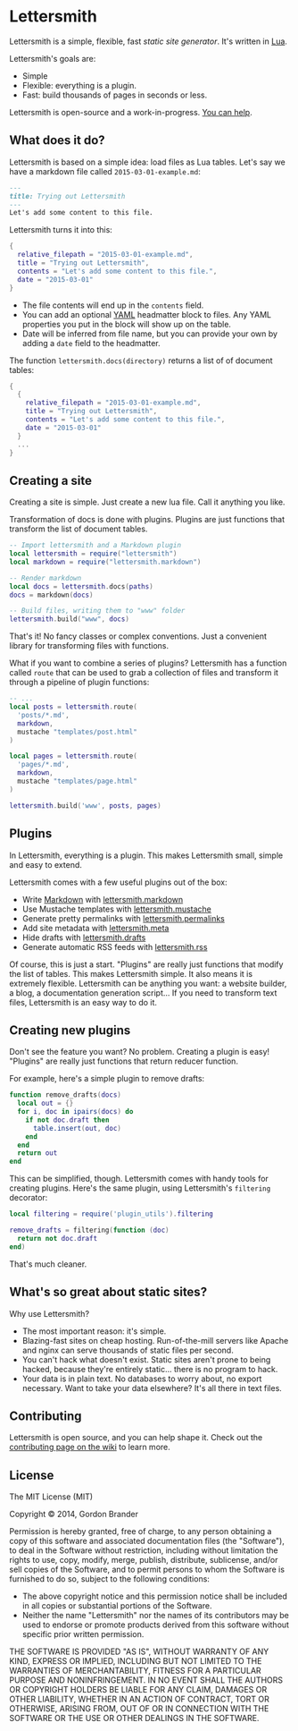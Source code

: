 Lettersmith
===========

Lettersmith is a simple, flexible, fast  _static site generator_. It's written in [Lua](http://lua.org).

Lettersmith's goals are:

- Simple
- Flexible: everything is a plugin.
- Fast: build thousands of pages in seconds or less.

Lettersmith is open-source and a work-in-progress. [You can help](https://github.com/gordonbrander/lettersmith/issues).


What does it do?
----------------

Lettersmith is based on a simple idea: load files as Lua tables. Let's say we have a markdown file called `2015-03-01-example.md`:

```markdown
---
title: Trying out Lettersmith
---
Let's add some content to this file.
```

Lettersmith turns it into this:

```lua
{
  relative_filepath = "2015-03-01-example.md",
  title = "Trying out Lettersmith",
  contents = "Let's add some content to this file.",
  date = "2015-03-01"
}
```

- The file contents will end up in the `contents` field.
- You can add an optional [YAML](yaml.org) headmatter block to files. Any YAML properties you put in the block will show up on the table.
- Date will be inferred from file name, but you can provide your own by adding a `date` field to the headmatter.

The function `lettersmith.docs(directory)` returns a list of of document tables:

```lua
{
  {
    relative_filepath = "2015-03-01-example.md",
    title = "Trying out Lettersmith",
    contents = "Let's add some content to this file.",
    date = "2015-03-01"
  }
  ...
}
```

Creating a site
---------------

Creating a site is simple. Just create a new lua file. Call it anything you like.

Transformation of docs is done with plugins. Plugins are just functions that transform the list of document tables.

```lua
-- Import lettersmith and a Markdown plugin
local lettersmith = require("lettersmith")
local markdown = require("lettersmith.markdown")

-- Render markdown
local docs = lettersmith.docs(paths)
docs = markdown(docs)

-- Build files, writing them to "www" folder
lettersmith.build("www", docs)
```

That's it! No fancy classes or complex conventions. Just a convenient library for transforming files with functions.

What if you want to combine a series of plugins? Lettersmith has a function
called `route` that can be used to grab a collection of files and transform it
through a pipeline of plugin functions:

```lua
-- ...
local posts = lettersmith.route(
  'posts/*.md',
  markdown,
  mustache "templates/post.html"
)

local pages = lettersmith.route(
  'pages/*.md',
  markdown,
  mustache "templates/page.html"
)

lettersmith.build('www', posts, pages)
```


Plugins
-------

In Lettersmith, everything is a plugin. This makes Lettersmith small, simple and easy to extend.

Lettersmith comes with a few useful plugins out of the box:

* Write [Markdown](http://daringfireball.net/projects/markdown/) with [lettersmith.markdown](https://github.com/gordonbrander/lettersmith/blob/master/lettersmith_markdown.lua)
* Use Mustache templates with [lettersmith.mustache](https://github.com/gordonbrander/lettersmith/blob/master/lettersmith_mustache.lua)
* Generate pretty permalinks with [lettersmith.permalinks](https://github.com/gordonbrander/lettersmith/blob/master/lettersmith_permalinks.lua)
* Add site metadata with [lettersmith.meta](https://github.com/gordonbrander/lettersmith/blob/master/lettersmith_meta.lua)
* Hide drafts with [lettersmith.drafts](https://github.com/gordonbrander/lettersmith/blob/master/lettersmith_drafts.lua)
* Generate automatic RSS feeds with [lettersmith.rss](https://github.com/gordonbrander/lettersmith/blob/master/lettersmith_rss.lua)

<!--
Pressed for time? The [lettersmith.blogging](https://github.com/gordonbrander/lettersmith/blob/master/lettersmith_blogging.lua) plugin bundles together Markdown, pretty permalinks, RSS feeds and more, so you can blog right out of the box.

Here's a simple blogging setup, using [Mustache](https://mustache.github.io/) templates:

```lua
local lettersmith = require("lettersmith")
local use_blogging = require("lettersmith.blogging")
local use_mustache = require("lettersmith.mustache")

local docs = lettersmith.docs("raw")

docs = use_blogging(docs)
docs = use_mustache(docs, "templates")

lettersmith.build(docs, "out")
```
-->

Of course, this is just a start. "Plugins" are really just functions that modify the list of tables. This makes Lettersmith simple. It also means it is extremely flexible. Lettersmith can be anything you want: a website builder, a blog, a documentation generation script... If you need to transform text files, Lettersmith is an easy way to do it.


Creating new plugins
--------------------

Don't see the feature you want? No problem. Creating a plugin is easy! "Plugins" are really just functions that return reducer function.

For example, here's a simple plugin to remove drafts:

```lua
function remove_drafts(docs)
  local out = {}
  for i, doc in ipairs(docs) do
    if not doc.draft then
      table.insert(out, doc)
    end
  end
  return out
end
```

This can be simplified, though. Lettersmith comes with handy tools for creating plugins. Here's the same plugin, using Lettersmith's `filtering` decorator:

```lua
local filtering = require('plugin_utils').filtering

remove_drafts = filtering(function (doc)
  return not doc.draft
end)
```

That's much cleaner.


What's so great about static sites?
-----------------------------------

Why use Lettersmith?

- The most important reason: it's simple.
- Blazing-fast sites on cheap hosting. Run-of-the-mill servers like Apache and nginx can serve thousands of static files per second.
- You can't hack what doesn't exist. Static sites aren't prone to being hacked, because they're entirely static... there is no program to hack.
- Your data is in plain text. No databases to worry about, no export necessary. Want to take your data elsewhere? It's all there in text files.


Contributing
------------

Lettersmith is open source, and you can help shape it. Check out the [contributing page on the wiki](https://github.com/gordonbrander/lettersmith/wiki/Contributing) to learn more.


License
-------

The MIT License (MIT)

Copyright &copy; 2014, Gordon Brander

Permission is hereby granted, free of charge, to any person obtaining a copy of this software and associated documentation files (the "Software"), to deal in the Software without restriction, including without limitation the rights to use, copy, modify, merge, publish, distribute, sublicense, and/or sell copies of the Software, and to permit persons to whom the Software is furnished to do so, subject to the following conditions:

- The above copyright notice and this permission notice shall be included in all copies or substantial portions of the Software.
- Neither the name "Lettersmith" nor the names of its contributors may be used to endorse or promote products derived from this software without specific prior written permission.

THE SOFTWARE IS PROVIDED "AS IS", WITHOUT WARRANTY OF ANY KIND, EXPRESS OR IMPLIED, INCLUDING BUT NOT LIMITED TO THE WARRANTIES OF MERCHANTABILITY, FITNESS FOR A PARTICULAR PURPOSE AND NONINFRINGEMENT. IN NO EVENT SHALL THE AUTHORS OR COPYRIGHT HOLDERS BE LIABLE FOR ANY CLAIM, DAMAGES OR OTHER LIABILITY, WHETHER IN AN ACTION OF CONTRACT, TORT OR OTHERWISE, ARISING FROM, OUT OF OR IN CONNECTION WITH THE SOFTWARE OR THE USE OR OTHER DEALINGS IN THE SOFTWARE.
